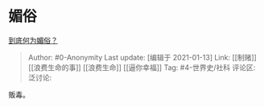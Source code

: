 # 媚俗
[到底何为媚俗？](https://www.zhihu.com/question/27530152/answer/1675103325)

> Author: #0-Anonymity
> Last update: [编辑于 2021-01-13]
> Link: [[制赌]] [[浪费生命的事]] [[浪费生命]] [[逼你幸福]]
> Tag: #4-世界史/社科
> 评论区:
> 泛讨论:

贩毒。
